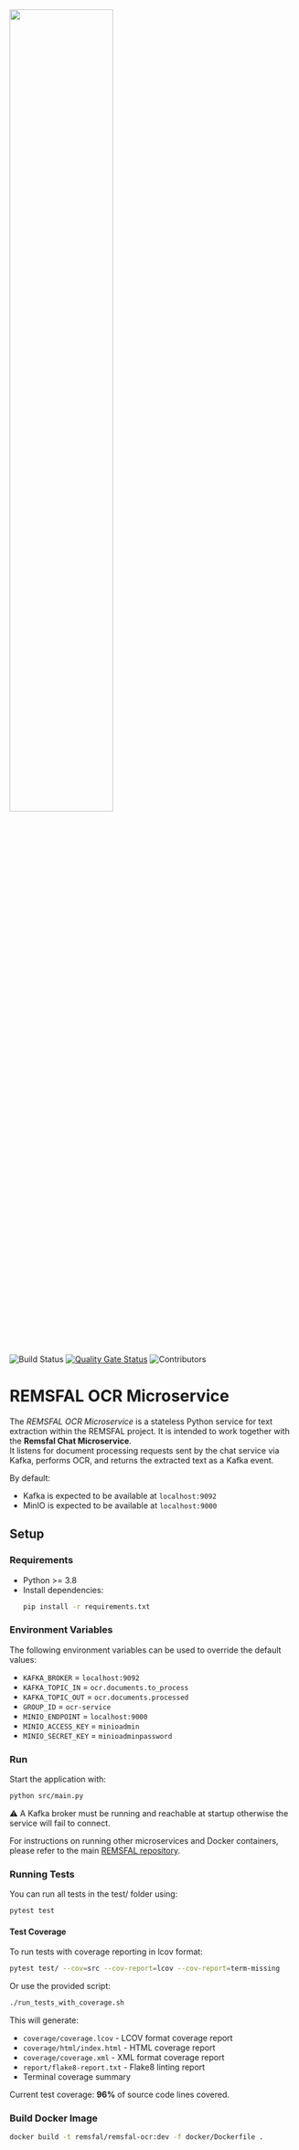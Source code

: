 <img src="https://remsfal.de/logo_upscaled.png" width="60%">

![Build Status](https://img.shields.io/badge/build-passing-brightgreen)
[![Quality Gate Status](https://sonarcloud.io/api/project_badges/measure?project=remsfal_remsfal-ocr&metric=alert_status)](https://sonarcloud.io/summary/new_code?id=remsfal_remsfal-ocr)
![Contributors](https://img.shields.io/github/contributors/remsfal/remsfal-ocr)

# REMSFAL OCR Microservice

The _REMSFAL OCR Microservice_ is a stateless Python service for text extraction within the REMSFAL project. It is intended to work together with the **Remsfal Chat Microservice**.  
It listens for document processing requests sent by the chat service via Kafka, performs OCR, and returns the extracted text as a Kafka event.

By default:

- Kafka is expected to be available at `localhost:9092`
- MinIO is expected to be available at `localhost:9000`

## Setup

### Requirements

- Python >= 3.8
- Install dependencies:
  ```bash
  pip install -r requirements.txt
  ```

### Environment Variables

The following environment variables can be used to override the default values:

- `KAFKA_BROKER` = `localhost:9092`
- `KAFKA_TOPIC_IN` = `ocr.documents.to_process`
- `KAFKA_TOPIC_OUT` = `ocr.documents.processed`
- `GROUP_ID` = `ocr-service`
- `MINIO_ENDPOINT` = `localhost:9000`
- `MINIO_ACCESS_KEY` = `minioadmin`
- `MINIO_SECRET_KEY` = `minioadminpassword`

### Run

Start the application with:

```bash
python src/main.py
```

⚠️ A Kafka broker must be running and reachable at startup otherwise the service will fail to connect.

For instructions on running other microservices and Docker containers, please refer to the main [REMSFAL repository](https://github.com/remsfal/remsfal-backend/blob/main/README.md).

### Running Tests

You can run all tests in the test/ folder using:

```bash
pytest test
```

#### Test Coverage

To run tests with coverage reporting in lcov format:

```bash
pytest test/ --cov=src --cov-report=lcov --cov-report=term-missing
```

Or use the provided script:

```bash
./run_tests_with_coverage.sh
```

This will generate:
- `coverage/coverage.lcov` - LCOV format coverage report
- `coverage/html/index.html` - HTML coverage report
- `coverage/coverage.xml` - XML format coverage report
- `report/flake8-report.txt` - Flake8 linting report
- Terminal coverage summary

Current test coverage: **96%** of source code lines covered.

### Build Docker Image

```bash
docker build -t remsfal/remsfal-ocr:dev -f docker/Dockerfile .
```
